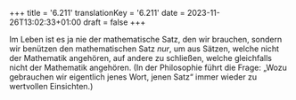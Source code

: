 +++
title = '6.211'
translationKey = '6.211'
date = 2023-11-26T13:02:33+01:00
draft = false
+++

Im Leben ist es ja nie der mathematische Satz, den wir brauchen, sondern wir benützen den mathematischen Satz <em class="germph">nur</em>, um aus Sätzen, welche nicht der Mathematik angehören, auf andere zu schließen, welche gleichfalls nicht der Mathematik angehören.
(In der Philosophie führt die Frage: „Wozu gebrauchen wir eigentlich jenes Wort, jenen Satz“ immer wieder zu wertvollen Einsichten.)
